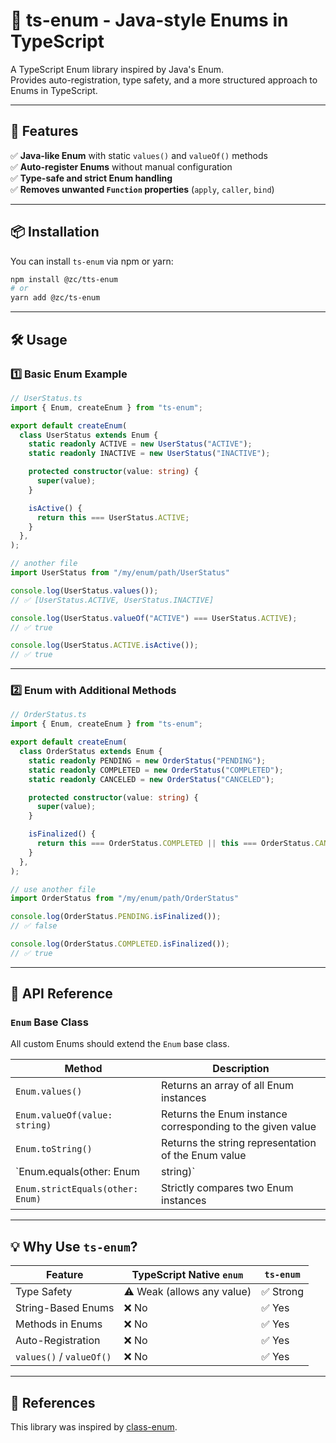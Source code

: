 # 🚀 ts-enum - Java-style Enums in TypeScript

A TypeScript Enum library inspired by Java's Enum.  
Provides auto-registration, type safety, and a more structured approach to Enums in TypeScript.

---

## 📌 Features
✅ **Java-like Enum** with static `values()` and `valueOf()` methods  
✅ **Auto-register Enums** without manual configuration  
✅ **Type-safe and strict Enum handling**  
✅ **Removes unwanted `Function` properties** (`apply`, `caller`, `bind`)  

---

## 📦 Installation
You can install `ts-enum` via npm or yarn:

```sh
npm install @zc/tts-enum
# or
yarn add @zc/ts-enum
```

---

## 🛠️ Usage

### 1️⃣ Basic Enum Example
```typescript
// UserStatus.ts
import { Enum, createEnum } from "ts-enum";

export default createEnum(
  class UserStatus extends Enum {
    static readonly ACTIVE = new UserStatus("ACTIVE");
    static readonly INACTIVE = new UserStatus("INACTIVE");

    protected constructor(value: string) {
      super(value);
    }

    isActive() {
      return this === UserStatus.ACTIVE;
    }
  },
);

// another file
import UserStatus from "/my/enum/path/UserStatus"

console.log(UserStatus.values()); 
// ✅ [UserStatus.ACTIVE, UserStatus.INACTIVE]

console.log(UserStatus.valueOf("ACTIVE") === UserStatus.ACTIVE); 
// ✅ true

console.log(UserStatus.ACTIVE.isActive()); 
// ✅ true
```

---

### 2️⃣ Enum with Additional Methods
```typescript
// OrderStatus.ts
import { Enum, createEnum } from "ts-enum";

export default createEnum(
  class OrderStatus extends Enum {
    static readonly PENDING = new OrderStatus("PENDING");
    static readonly COMPLETED = new OrderStatus("COMPLETED");
    static readonly CANCELED = new OrderStatus("CANCELED");

    protected constructor(value: string) {
      super(value);
    }

    isFinalized() {
      return this === OrderStatus.COMPLETED || this === OrderStatus.CANCELED;
    }
  },
);

// use another file
import OrderStatus from "/my/enum/path/OrderStatus"

console.log(OrderStatus.PENDING.isFinalized()); 
// ✅ false

console.log(OrderStatus.COMPLETED.isFinalized()); 
// ✅ true
```

---

## 🎯 API Reference

### `Enum` Base Class
All custom Enums should extend the `Enum` base class.

| Method | Description |
|--------|-------------|
| `Enum.values()` | Returns an array of all Enum instances |
| `Enum.valueOf(value: string)` | Returns the Enum instance corresponding to the given value |
| `Enum.toString()` | Returns the string representation of the Enum value |
| `Enum.equals(other: Enum | string)` | Checks if two Enum values are equal |
| `Enum.strictEquals(other: Enum)` | Strictly compares two Enum instances |

---

## 💡 Why Use `ts-enum`?

| Feature | TypeScript Native `enum` | `ts-enum` |
|---------|------------------|------------|
| Type Safety | ⚠️ Weak (allows any value) | ✅ Strong |
| String-Based Enums | ❌ No | ✅ Yes |
| Methods in Enums | ❌ No | ✅ Yes |
| Auto-Registration | ❌ No | ✅ Yes |
| `values()` / `valueOf()` | ❌ No | ✅ Yes |


---

## 📌 References  
This library was inspired by [class-enum](https://github.com/banlife/class-enum).
